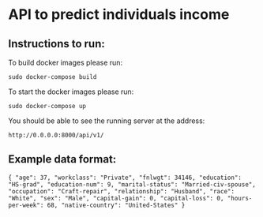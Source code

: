 # API to predict individuals income

## Instructions to run:

To build docker images please run:

`sudo docker-compose build`

To start the docker images please run:

`sudo docker-compose up`

You should be able to see the running server at the address:

`http://0.0.0.0:8000/api/v1/`

## Example data format:

`{
    "age": 37,
    "workclass": "Private",
    "fnlwgt": 34146,
    "education": "HS-grad",
    "education-num": 9,
    "marital-status": "Married-civ-spouse",
    "occupation": "Craft-repair",
    "relationship": "Husband",
    "race": "White",
    "sex": "Male",
    "capital-gain": 0,
    "capital-loss": 0,
    "hours-per-week": 68,
    "native-country": "United-States"
}`
